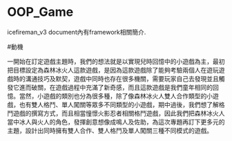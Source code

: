 # OOP_Game

icefireman_v3 document內有framework相關簡介.

#動機

一開始在訂定遊戲主題時，我們的想法就是以實現兒時回憶中的小遊戲為主，最初把目標設定為森林冰火人這款遊戲，是因為這款遊戲除了能夠考驗兩個人在遊玩遊戲時的溝通技巧及默契，遊戲中同時也存在很多機關，需要玩家自己去發現並且觸發它進而破關，在遊戲過程中充滿了新奇感，而且這款遊戲是我們童年相同的回憶。當然，小遊戲的類別也分為很多種，除了像森林冰火人雙人合作類型的小遊戲，也有雙人格鬥、單人闖關等眾多不同類型的小遊戲，期中過後，我們想了解格鬥遊戲的撰寫方式，而且相當憧憬火影忍者相關格鬥遊戲，因此我們把森林冰火人當中冰人與火人的角色，發揮創意想像成鳴人及佐助，為這次專題再訂下更多元的主題，設計出同時擁有雙人合作、雙人格鬥及單人闖關三種不同模式的遊戲。
